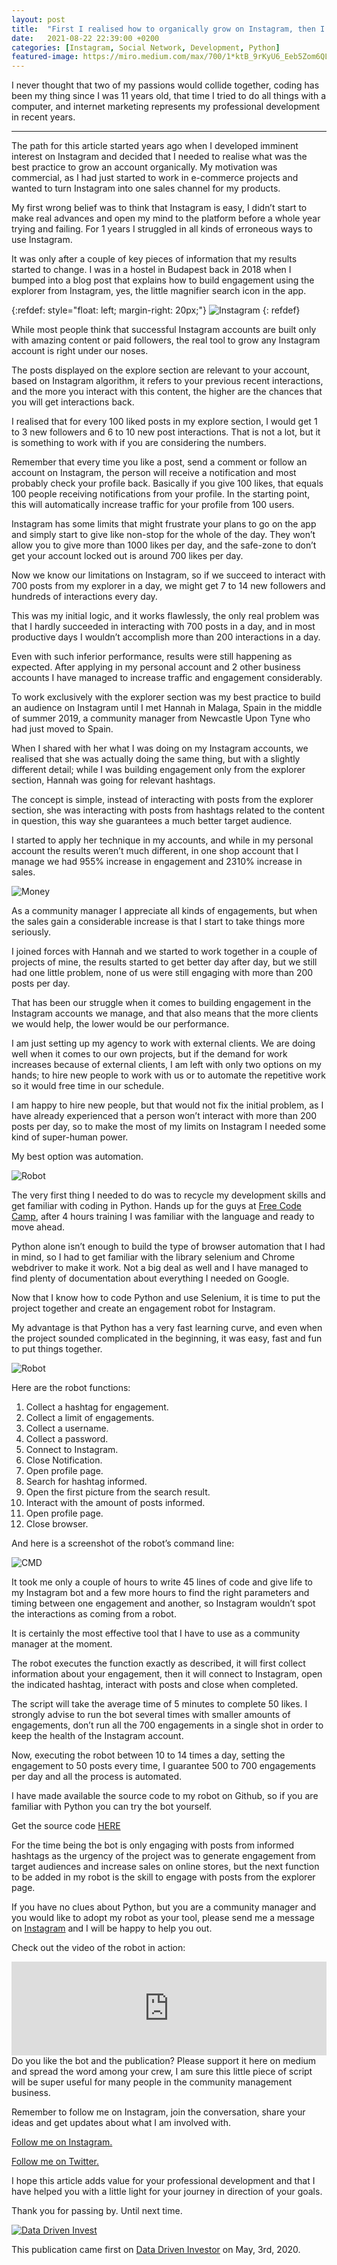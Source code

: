 ```yaml
---
layout: post
title:  "First I realised how to organically grow on Instagram, then I automated the process with Python."
date:   2021-08-22 22:39:00 +0200
categories: [Instagram, Social Network, Development, Python]
featured-image: https://miro.medium.com/max/700/1*ktB_9rKyU6_Eeb5Zom6QLg.jpeg
---
```

I never thought that two of my passions would collide together, coding has been my thing since I was 11 years old, that time I tried to do all things with a computer, and internet marketing represents my professional development in recent years.

<hr>

The path for this article started years ago when I developed imminent interest on Instagram and decided that I needed to realise what was the best practice to grow an account organically. My motivation was commercial, as I had just started to work in e-commerce projects and wanted to turn Instagram into one sales channel for my products.

My first wrong belief was to think that Instagram is easy, I didn’t start to make real advances and open my mind to the platform before a whole year trying and failing. For 1 years I struggled in all kinds of erroneous ways to use Instagram.

It was only after a couple of key pieces of information that my results started to change. I was in a hostel in Budapest back in 2018 when I bumped into a blog post that explains how to build engagement using the explorer from Instagram, yes, the little magnifier search icon in the app.

{:refdef: style="float: left; margin-right: 20px;"}
![Instagram](https://miro.medium.com/max/432/1*Igz14L-LtIhqe9vvWEBIJg.png)
{: refdef}

While most people think that successful Instagram accounts are built only with amazing content or paid followers, the real tool to grow any Instagram account is right under our noses.

The posts displayed on the explore section are relevant to your account, based on Instagram algorithm, it refers to your previous recent interactions, and the more you interact with this content, the higher are the chances that you will get interactions back.

I realised that for every 100 liked posts in my explore section, I would get 1 to 3 new followers and 6 to 10 new post interactions. That is not a lot, but it is something to work with if you are considering the numbers.

Remember that every time you like a post, send a comment or follow an account on Instagram, the person will receive a notification and most probably check your profile back. Basically if you give 100 likes, that equals 100 people receiving notifications from your profile. In the starting point, this will automatically increase traffic for your profile from 100 users.

Instagram has some limits that might frustrate your plans to go on the app and simply start to give like non-stop for the whole of the day. They won’t allow you to give more than 1000 likes per day, and the safe-zone to don’t get your account locked out is around 700 likes per day.

Now we know our limitations on Instagram, so if we succeed to interact with 700 posts from my explorer in a day, we might get 7 to 14 new followers and hundreds of interactions every day.

This was my initial logic, and it works flawlessly, the only real problem was that I hardly succeeded in interacting with 700 posts in a day, and in most productive days I wouldn’t accomplish more than 200 interactions in a day.

Even with such inferior performance, results were still happening as expected. After applying in my personal account and 2 other business accounts I have managed to increase traffic and engagement considerably.

To work exclusively with the explorer section was my best practice to build an audience on Instagram until I met Hannah in Malaga, Spain in the middle of summer 2019, a community manager from Newcastle Upon Tyne who had just moved to Spain.

When I shared with her what I was doing on my Instagram accounts, we realised that she was actually doing the same thing, but with a slightly different detail; while I was building engagement only from the explorer section, Hannah was going for relevant hashtags.

The concept is simple, instead of interacting with posts from the explorer section, she was interacting with posts from hashtags related to the content in question, this way she guarantees a much better target audience.

I started to apply her technique in my accounts, and while in my personal account the results weren’t much different, in one shop account that I manage we had 955% increase in engagement and 2310% increase in sales.

![Money](https://miro.medium.com/max/2400/1*VQNxso5IKAD_tLZUR58F-Q.jpeg)

As a community manager I appreciate all kinds of engagements, but when the sales gain a considerable increase is that I start to take things more seriously.

I joined forces with Hannah and we started to work together in a couple of projects of mine, the results started to get better day after day, but we still had one little problem, none of us were still engaging with more than 200 posts per day.

That has been our struggle when it comes to building engagement in the Instagram accounts we manage, and that also means that the more clients we would help, the lower would be our performance.

I am just setting up my agency to work with external clients. We are doing well when it comes to our own projects, but if the demand for work increases because of external clients, I am left with only two options on my hands; to hire new people to work with us or to automate the repetitive work so it would free time in our schedule.

I am happy to hire new people, but that would not fix the initial problem, as I have already experienced that a person won’t interact with more than 200 posts per day, so to make the most of my limits on Instagram I needed some kind of super-human power.

My best option was automation.

![Robot](https://miro.medium.com/max/700/1*pxdLHNvFT6OMb_ayqhxkGg.jpeg)

The very first thing I needed to do was to recycle my development skills and get familiar with coding in Python. Hands up for the guys at [Free Code Camp](https://www.freecodecamp.org/), after 4 hours training I was familiar with the language and ready to move ahead.

Python alone isn’t enough to build the type of browser automation that I had in mind, so I had to get familiar with the library selenium and Chrome webdriver to make it work. Not a big deal as well and I have managed to find plenty of documentation about everything I needed on Google.

Now that I know how to code Python and use Selenium, it is time to put the project together and create an engagement robot for Instagram.

My advantage is that Python has a very fast learning curve, and even when the project sounded complicated in the beginning, it was easy, fast and fun to put things together.

![Robot](https://miro.medium.com/max/2400/1*82pedrUzDU90Ci7WqPbsKA.png)

Here are the robot functions:

1. Collect a hashtag for engagement.
2. Collect a limit of engagements.
3. Collect a username.
4. Collect a password.
5. Connect to Instagram.
6. Close Notification.
7. Open profile page.
8. Search for hashtag informed.
9. Open the first picture from the search result.
10. Interact with the amount of posts informed.
11. Open profile page.
12. Close browser.

And here is a screenshot of the robot’s command line:

![CMD](https://miro.medium.com/max/2400/1*_cLPy453z7dO8HhWKXASkw.png)

It took me only a couple of hours to write 45 lines of code and give life to my Instagram bot and a few more hours to find the right parameters and timing between one engagement and another, so Instagram wouldn’t spot the interactions as coming from a robot.

It is certainly the most effective tool that I have to use as a community manager at the moment.

The robot executes the function exactly as described, it will first collect information about your engagement, then it will connect to Instagram, open the indicated hashtag, interact with posts and close when completed.

The script will take the average time of 5 minutes to complete 50 likes. I strongly advise to run the bot several times with smaller amounts of engagements, don’t run all the 700 engagements in a single shot in order to keep the health of the Instagram account.

Now, executing the robot between 10 to 14 times a day, setting the engagement to 50 posts every time, I guarantee 500 to 700 engagements per day and all the process is automated.

I have made available the source code to my robot on Github, so if you are familiar with Python you can try the bot yourself.

Get the source code [HERE](https://github.com/wellyington/maia-instagram-bot)

For the time being the bot is only engaging with posts from informed hashtags as the urgency of the project was to generate engagement from target audiences and increase sales on online stores, but the next function to be added in my robot is the skill to engage with posts from the explorer page.

If you have no clues about Python, but you are a community manager and you would like to adopt my robot as your tool, please send me a message on [Instagram](https://instagram.com/wellyington/) and I will be happy to help you out.

Check out the video of the robot in action:
<center>
<iframe width="100%" src="https://www.youtube.com/embed/vvYO4hLLv8A" title="YouTube video player" frameborder="0" allow="accelerometer; autoplay; clipboard-write; encrypted-media; gyroscope; picture-in-picture" allowfullscreen></iframe>
</center>
Do you like the bot and the publication? Please support it here on medium and spread the word among your crew, I am sure this little piece of script will be super useful for many people in the community management business.

Remember to follow me on Instagram, join the conversation, share your ideas and get updates about what I am involved with.

[Follow me on Instagram.](https://instagram.com/wellyington)

[Follow me on Twitter.](https://twitter.com/wellyington)

I hope this article adds value for your professional development and that I have helped you with a little light for your journey in direction of your goals.

Thank you for passing by. Until next time.

[![Data Driven Invest](https://ucarecdn.com/4c04fcf1-36e6-49a9-b2fb-9a82886af1a1/DataDrivenInvestor2.png)](https://medium.datadriveninvestor.com/first-i-realised-how-to-organically-grow-on-instagram-then-i-automated-the-process-with-python-2a46ccd33abe)

This publication came first on [Data Driven Investor](https://medium.datadriveninvestor.com/first-i-realised-how-to-organically-grow-on-instagram-then-i-automated-the-process-with-python-2a46ccd33abe) on May, 3rd, 2020.